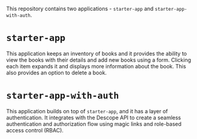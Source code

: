 This repository contains two applications - `starter-app` and `starter-app-with-auth`.

# `starter-app`
This application keeps an inventory of books and it provides the ability to view the books with their details and add new books using a form. Clicking each item expands it and displays more information about the book. This also provides an option to delete a book.

# `starter-app-with-auth`
This application builds on top of `starter-app`, and it has a layer of authentication. It integrates with the Descope API to create a seamless authentication and authorization flow using magic links and role-based access control (RBAC).
